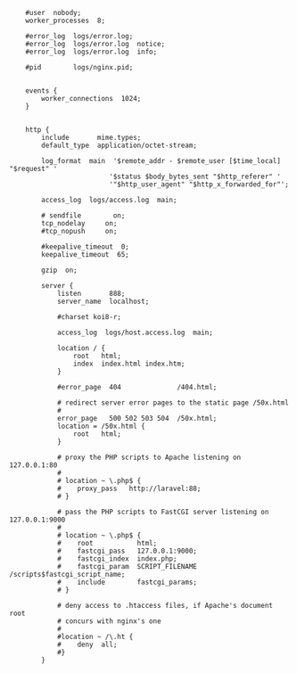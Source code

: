 
        #user  nobody;
        worker_processes  8;

        #error_log  logs/error.log;
        #error_log  logs/error.log  notice;
        #error_log  logs/error.log  info;

        #pid        logs/nginx.pid;


        events {
            worker_connections  1024;
        }


        http {
            include       mime.types;
            default_type  application/octet-stream;

            log_format  main  '$remote_addr - $remote_user [$time_local] "$request" '
                             '$status $body_bytes_sent "$http_referer" '
                             '"$http_user_agent" "$http_x_forwarded_for"';

            access_log  logs/access.log  main;

            # sendfile        on;
            tcp_nodelay     on;
            #tcp_nopush     on;

            #keepalive_timeout  0;
            keepalive_timeout  65;

            gzip  on;

            server {
                listen       888;
                server_name  localhost;

                #charset koi8-r;

                access_log  logs/host.access.log  main;

                location / {
                    root   html;
                    index  index.html index.htm;
                }

                #error_page  404              /404.html;

                # redirect server error pages to the static page /50x.html
                #
                error_page   500 502 503 504  /50x.html;
                location = /50x.html {
                    root   html;
                }

                # proxy the PHP scripts to Apache listening on 127.0.0.1:80
                #
                # location ~ \.php$ {
                #    proxy_pass   http://laravel:88;
                # }

                # pass the PHP scripts to FastCGI server listening on 127.0.0.1:9000
                #
                # location ~ \.php$ {
                #    root           html;
                #    fastcgi_pass   127.0.0.1:9000;
                #    fastcgi_index  index.php;
                #    fastcgi_param  SCRIPT_FILENAME  /scripts$fastcgi_script_name;
                #    include        fastcgi_params;
                # }

                # deny access to .htaccess files, if Apache's document root
                # concurs with nginx's one
                #
                #location ~ /\.ht {
                #    deny  all;
                #}
            }
